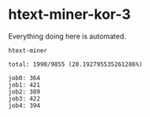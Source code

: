 # htext-miner-kor-3

Everything doing here is automated.

```
htext-miner

total: 1990/9855 (20.192795535261286%)

job0: 364
job1: 421
job2: 389
job3: 422
job4: 394
```